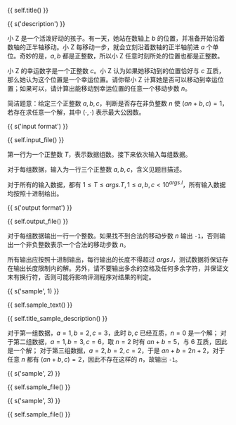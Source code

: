 {{ self.title() }}

{{ s('description') }}

小 Z 是一个活泼好动的孩子。有一天，她站在数轴上 $b$ 的位置，并准备开始沿着数轴的正半轴移动。小 Z 每移动一步，就会立刻沿着数轴的正半轴前进 $a$ 个单位。奇妙的是，$a,b$ 都是正整数，所以小 Z 任意时刻所处的位置也都是正整数。

小 Z 的幸运数字是一个正整数 $c$。小 Z 认为如果她移动到的位置恰好与 $c$ 互质，那么她认为这个位置是一个幸运位置。请你帮小 Z 计算她是否可以移动到幸运位置；如果可以，请计算出能移动到幸运位置的任意一个移动步数 $n$。

简洁题意：给定三个正整数 $a,b,c$，判断是否存在非负整数 $n$ 使 $(an+b, c)=1$，若存在求任意一个解，其中 $(\cdot, \cdot)$ 表示最大公因数。

{{ s('input format') }}

{{ self.input_file() }}

第一行为一个正整数 $T$，表示数据组数。接下来依次输入每组数据。

对于每组数据，输入为一行三个正整数 $a,b,c$，含义见题目描述。

对于所有的输入数据，都有 $1\le T \le {{ args.T }}, 1\le a,b,c < 10^{ {{ args.l }} }$，所有输入数据均按照十进制给出。

{{ s('output format') }}

{{ self.output_file() }}

对于每组数据输出一行一个整数。如果找不到合法的移动步数 $n$ 输出 `-1`，否则输出一个非负整数表示一个合法的移动步数 $n$。

所有输出应按照十进制输出，每行输出的长度不得超过 ${{ args.l }}$，测试数据将保证存在输出长度限制内的解。另外，请不要输出多余的空格及任何多余字符，并保证文末有换行符，否则可能将影响评测程序对结果的判定。

{{ s('sample', 1) }}

{{ self.sample_text() }}

{{ self.title_sample_description() }}

对于第一组数据，$a=1,b=2,c=3$，此时 $b,c$ 已经互质，$n=0$ 是一个解；
对于第二组数据，$a=1,b=3,c=6$，取 $n=2$ 时有 $an+b=5$，与 $6$ 互质，因此是一个解；
对于第三组数据，$a=2,b=2,c=2$，于是 $an+b=2n+2$，对于任意 $n$ 都有 $(an+b,c)=2$，因此不存在这样的 $n$，故输出 `-1`。


{{ s('sample', 2) }}

{{ self.sample_file() }}

{{ s('sample', 3) }}

{{ self.sample_file() }}
